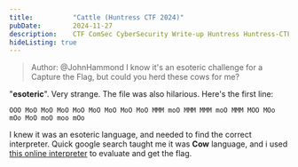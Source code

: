 ```yaml
---
title:          "Cattle (Huntress CTF 2024)"
pubDate:        2024-11-27
description:    CTF ComSec CyberSecurity Write-up Huntress Huntress-CTF-2024
hideListing: true
---
```


> Author: @JohnHammond
> I know it's an esoteric challenge for a Capture the Flag, but could you herd these cows for me?

"**esoteric**". Very strange. The file was also hilarious. Here's the first line:
```
OOO MoO MoO MoO MoO MoO MoO MoO MoO MMM moO MMM MMM moO MMM MOO MOo mOo MoO moO moo mOo
```

I knew it was an esoteric language, and needed to find the correct interpreter. Quick google search taught me it was **Cow** language, and i used [this online interpreter](https://frank-buss.de/cow.html) to evaluate and get the flag.

